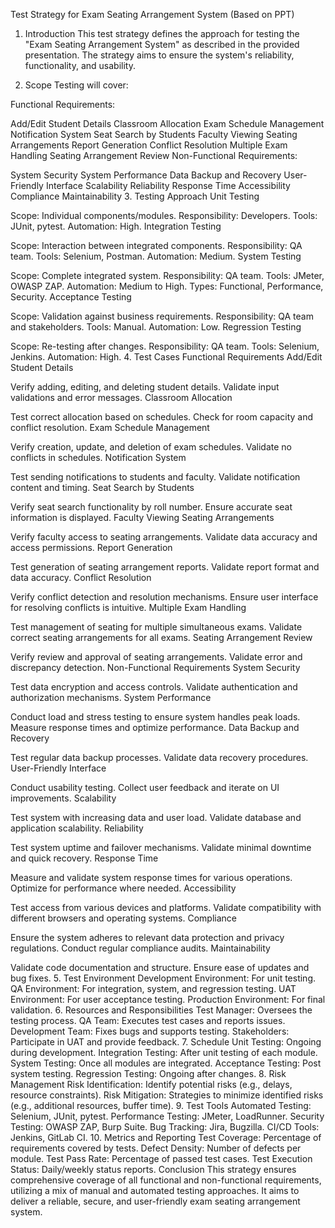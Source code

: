 Test Strategy for Exam Seating Arrangement System (Based on PPT)
1. Introduction
This test strategy defines the approach for testing the "Exam Seating Arrangement System" as described in the provided presentation.
The strategy aims to ensure the system's reliability, functionality, and usability.

3. Scope
Testing will cover:

Functional Requirements:

Add/Edit Student Details
Classroom Allocation
Exam Schedule Management
Notification System
Seat Search by Students
Faculty Viewing Seating Arrangements
Report Generation
Conflict Resolution
Multiple Exam Handling
Seating Arrangement Review
Non-Functional Requirements:

System Security
System Performance
Data Backup and Recovery
User-Friendly Interface
Scalability
Reliability
Response Time
Accessibility
Compliance
Maintainability
3. Testing Approach
Unit Testing

Scope: Individual components/modules.
Responsibility: Developers.
Tools: JUnit, pytest.
Automation: High.
Integration Testing

Scope: Interaction between integrated components.
Responsibility: QA team.
Tools: Selenium, Postman.
Automation: Medium.
System Testing

Scope: Complete integrated system.
Responsibility: QA team.
Tools: JMeter, OWASP ZAP.
Automation: Medium to High.
Types: Functional, Performance, Security.
Acceptance Testing

Scope: Validation against business requirements.
Responsibility: QA team and stakeholders.
Tools: Manual.
Automation: Low.
Regression Testing

Scope: Re-testing after changes.
Responsibility: QA team.
Tools: Selenium, Jenkins.
Automation: High.
4. Test Cases
Functional Requirements
Add/Edit Student Details

Verify adding, editing, and deleting student details.
Validate input validations and error messages.
Classroom Allocation

Test correct allocation based on schedules.
Check for room capacity and conflict resolution.
Exam Schedule Management

Verify creation, update, and deletion of exam schedules.
Validate no conflicts in schedules.
Notification System

Test sending notifications to students and faculty.
Validate notification content and timing.
Seat Search by Students

Verify seat search functionality by roll number.
Ensure accurate seat information is displayed.
Faculty Viewing Seating Arrangements

Verify faculty access to seating arrangements.
Validate data accuracy and access permissions.
Report Generation

Test generation of seating arrangement reports.
Validate report format and data accuracy.
Conflict Resolution

Verify conflict detection and resolution mechanisms.
Ensure user interface for resolving conflicts is intuitive.
Multiple Exam Handling

Test management of seating for multiple simultaneous exams.
Validate correct seating arrangements for all exams.
Seating Arrangement Review

Verify review and approval of seating arrangements.
Validate error and discrepancy detection.
Non-Functional Requirements
System Security

Test data encryption and access controls.
Validate authentication and authorization mechanisms.
System Performance

Conduct load and stress testing to ensure system handles peak loads.
Measure response times and optimize performance.
Data Backup and Recovery

Test regular data backup processes.
Validate data recovery procedures.
User-Friendly Interface

Conduct usability testing.
Collect user feedback and iterate on UI improvements.
Scalability

Test system with increasing data and user load.
Validate database and application scalability.
Reliability

Test system uptime and failover mechanisms.
Validate minimal downtime and quick recovery.
Response Time

Measure and validate system response times for various operations.
Optimize for performance where needed.
Accessibility

Test access from various devices and platforms.
Validate compatibility with different browsers and operating systems.
Compliance

Ensure the system adheres to relevant data protection and privacy regulations.
Conduct regular compliance audits.
Maintainability

Validate code documentation and structure.
Ensure ease of updates and bug fixes.
5. Test Environment
Development Environment: For unit testing.
QA Environment: For integration, system, and regression testing.
UAT Environment: For user acceptance testing.
Production Environment: For final validation.
6. Resources and Responsibilities
Test Manager: Oversees the testing process.
QA Team: Executes test cases and reports issues.
Development Team: Fixes bugs and supports testing.
Stakeholders: Participate in UAT and provide feedback.
7. Schedule
Unit Testing: Ongoing during development.
Integration Testing: After unit testing of each module.
System Testing: Once all modules are integrated.
Acceptance Testing: Post system testing.
Regression Testing: Ongoing after changes.
8. Risk Management
Risk Identification: Identify potential risks (e.g., delays, resource constraints).
Risk Mitigation: Strategies to minimize identified risks (e.g., additional resources, buffer time).
9. Test Tools
Automated Testing: Selenium, JUnit, pytest.
Performance Testing: JMeter, LoadRunner.
Security Testing: OWASP ZAP, Burp Suite.
Bug Tracking: Jira, Bugzilla.
CI/CD Tools: Jenkins, GitLab CI.
10. Metrics and Reporting
Test Coverage: Percentage of requirements covered by tests.
Defect Density: Number of defects per module.
Test Pass Rate: Percentage of passed test cases.
Test Execution Status: Daily/weekly status reports.
Conclusion
This strategy ensures comprehensive coverage of all functional and non-functional requirements, utilizing a mix of manual and automated testing approaches. It aims to deliver a reliable, secure, and user-friendly exam seating arrangement system​​.
